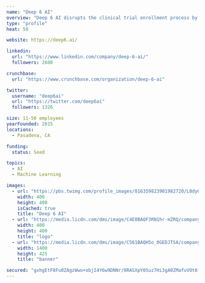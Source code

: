 ```yaml
---
name: "Deep 6 AI"
overview: "Deep 6 AI disrupts the clinical trial enrollment process by transforming the way researchers identify eligible patients. Using artificial intelligence and natural language processing to mine structured and unstructured patient data, DEEP 6 AI finds more, better-matching patients for trials in minutes, not months."
type: "profile"
heat: 58

website: https://deep6.ai/

linkedin:
  url: "https://www.linkedin.com/company/deep-6-ai/"
  followers: 2680

crunchbase:
  url: "https://www.crunchbase.com/organization/deep-6-ai"

twitter:
  username: "deep6ai"
  url: "https://twitter.com/deep6ai"
  followers: 1326

size: 11-50 employees
yearFounded: 2015
locations:
  - Pasadena, CA

funding:
  status: Seed

topics:
  - AI
  - Machine Learning

images:
  - url: "https://pbs.twimg.com/profile_images/816359823901982720/L0dyQMfw_400x400.jpg"
    width: 400
    height: 400
    isCached: true
    title: "Deep 6 AI"
  - url: "https://media.licdn.com/dms/image/C4E0BAQF3RN1hr-mZRQ/company-logo_400_400/0?e=1582761600&v=beta&t=7SQXh5-24E09tHxEjlcGNBKHsBv6aKIbmHd6PjPllaU"
    width: 400
    height: 400
    title: "logo"
  - url: "https://media.licdn.com/dms/image/C561BAQH5o_0GEDJTSA/company-background_10000/0?e=1574802000&v=beta&t=JWy2P1mLeF_41Z92MkYArHMXeYacHm0rFTeIATJVU-Q"
    width: 1400
    height: 425
    title: "banner"

secured: "gxhgEtF8Fu0ZAgzWwo+objI4Y6w9DNNr/8RASXpY0Suz7Hi3gA0ZMafuVOt6fH8RJ7Pe8WlCGMjCCaWjLHRHzXai8K/1xJo/DCn3QeIO0tVyRmYzJRnzBCdevearenQMU5f3um49YJtsGQbH4mEyCQ0Uui2Aff08crU5PSyJESFGcqpFuseIQR6f8AIh42L0f0Ny7UwlwiFXXtUV3hACmLPGvwwhq53Rj0ug+WO0b8fkBzjgo15WWMf1flMRqbMrAwFw6MQk+IBk1IRUjtii/sFnJqvQPah4HeGezeRtmePKuYyQvt2PWZa0T5YuQU7FwQYKVNaX+jjdH9mVGWGUXBp1cEqTvNzQh9mXRMPd1Y8Yag1Tv9SGCHFMuCV9G5VO;OXQdNFTJ+tl8H4E7nHb/2A=="
---
```


